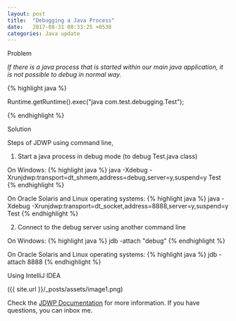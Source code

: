 ```yaml
---
layout: post
title:  "Debugging a Java Process"
date:   2017-08-31 00:33:25 +0530
categories: Java update
---
```

Problem

*If there is a java process that is started within our main java application, it is not possible to
debug in normal way.*

{% highlight java %}

Runtime.getRuntime().exec("java com.test.debugging.Test");

{% endhighlight %}

Solution

Steps of JDWP using command line,
1. Start a java process in debug mode (to debug Test.java class)

On Windows:
{% highlight java %}
java -Xdebug -Xrunjdwp:transport=dt_shmem,address=debug,server=y,suspend=y Test
{% endhighlight %}

On Oracle Solaris and Linux operating systems:
{% highlight java %}
java -Xdebug -Xrunjdwp:transport=dt_socket,address=8888,server=y,suspend=y Test
{% endhighlight %}


2. Connect to the debug server using another command line

On Windows:
{% highlight java %}
jdb -attach "debug"
{% endhighlight %}

On Oracle Solaris and Linux operating systems:
{% highlight java %}
jdb -attach 8888
{% endhighlight %}

Using IntelliJ IDEA

({{ site.url }}/_posts/assets/image1.png)

Check the [JDWP Documentation][jdwp-docs] for more information. If you have questions, you can inbox me.

[jdwp-docs]: https://docs.oracle.com/javase/8/docs/technotes/guides/troubleshoot/introclientissues005.html
